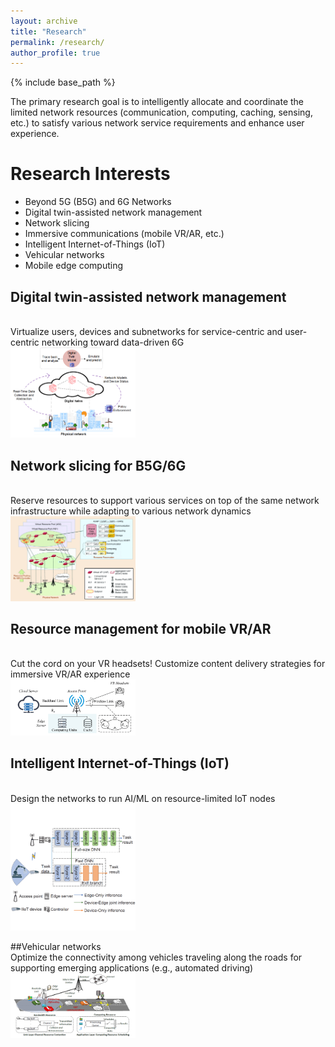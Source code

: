 ```yaml
---
layout: archive
title: "Research"
permalink: /research/
author_profile: true
---
```

{% include base_path %}


The primary research goal is to intelligently allocate and coordinate the limited network resources (communication, computing, caching, sensing, etc.) to satisfy various network service requirements and enhance user experience.  

Research Interests
==========
* Beyond 5G (B5G) and 6G Networks 
* Digital twin-assisted network management
* Network slicing
* Immersive communications (mobile VR/AR, etc.)
* Intelligent Internet-of-Things (IoT)
* Vehicular networks
* Mobile edge computing


## Digital twin-assisted network management
<br/> Virtualize users, devices and subnetworks for service-centric and user-centric networking toward data-driven 6G
<br/><img src='/images/DT.png' width="200"> 

## Network slicing for B5G/6G
<br/> Reserve resources to support various services on top of the same network infrastructure while adapting to various network dynamics
<br/><img src='/files/slicing.png' width="200"> 

## Resource management for mobile VR/AR
<br/> Cut the cord on your VR headsets! Customize content delivery strategies for immersive VR/AR experience
<br/><img src='/files/VR.png' width="200"> 

## Intelligent Internet-of-Things (IoT)
<br/> Design the networks to run AI/ML on resource-limited IoT nodes
<br/><img src='/files/EdgeIntelligence.png' width="200">

##Vehicular networks
<br/> Optimize the connectivity among vehicles traveling along the roads for supporting emerging applications (e.g., automated driving)
<br/><img src='/files/veh.png' width="200">
